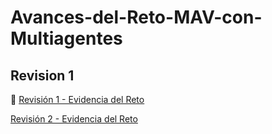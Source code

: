 # Avances-del-Reto-MAV-con-Multiagentes

## Revision 1

📄 [Revisión 1 - Evidencia del Reto](./Revison1-EvidenciaReto.pdf)

[Revisión 2 - Evidencia del Reto](./docs/Revison2-EvidenciaReto%20(2).pdf)

